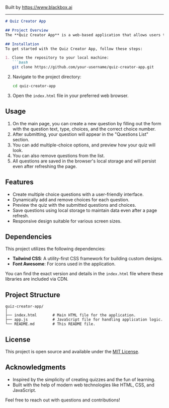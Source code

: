 
Built by https://www.blackbox.ai

---

```markdown
# Quiz Creator App

## Project Overview
The **Quiz Creator App** is a web-based application that allows users to create, manage, and preview quiz questions. With an intuitive user interface, you can easily input your questions, options, and specify the correct answer. It's built with modern web technologies and showcases the magical features of CRUD operations in a user-friendly design.

## Installation
To get started with the Quiz Creator App, follow these steps:

1. Clone the repository to your local machine:
   ```bash
   git clone https://github.com/your-username/quiz-creator-app.git
   ```
   
2. Navigate to the project directory:
   ```bash
   cd quiz-creator-app
   ```

3. Open the `index.html` file in your preferred web browser.

## Usage
1. On the main page, you can create a new question by filling out the form with the question text, type, choices, and the correct choice number.
2. After submitting, your question will appear in the "Questions List" section.
3. You can add multiple-choice options, and preview how your quiz will look.
4. You can also remove questions from the list.
5. All questions are saved in the browser's local storage and will persist even after refreshing the page.

## Features
- Create multiple choice questions with a user-friendly interface.
- Dynamically add and remove choices for each question.
- Preview the quiz with the submitted questions and choices.
- Save questions using local storage to maintain data even after a page refresh.
- Responsive design suitable for various screen sizes.

## Dependencies
This project utilizes the following dependencies:

- **Tailwind CSS**: A utility-first CSS framework for building custom designs.
- **Font Awesome**: For icons used in the application. 

You can find the exact version and details in the `index.html` file where these libraries are included via CDN.

## Project Structure
```
quiz-creator-app/
│
├── index.html       # Main HTML file for the application.
├── app.js           # JavaScript file for handling application logic.
└── README.md        # This README file.
```

## License
This project is open source and available under the [MIT License](LICENSE).

## Acknowledgments
- Inspired by the simplicity of creating quizzes and the fun of learning.
- Built with the help of modern web technologies like HTML, CSS, and JavaScript.

Feel free to reach out with questions and contributions!
```